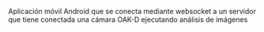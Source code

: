<p>Aplicación móvil Android que se conecta mediante websocket a un servidor que tiene conectada una cámara OAK-D ejecutando análisis de imágenes</p>